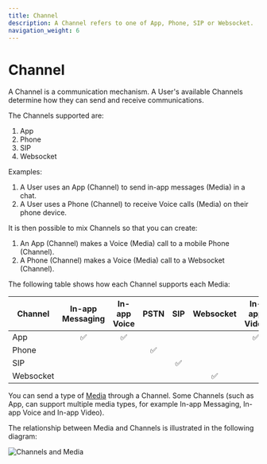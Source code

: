 ```yaml
---
title: Channel
description: A Channel refers to one of App, Phone, SIP or Websocket.
navigation_weight: 6
---
```


# Channel

A Channel is a communication mechanism. A User's available Channels determine how they can send and receive communications.

The Channels supported are:

1. App
2. Phone
3. SIP
4. Websocket

Examples:

1. A User uses an App (Channel) to send in-app messages (Media) in a chat.
2. A User uses a Phone (Channel) to receive Voice calls (Media) on their phone device.

It is then possible to mix Channels so that you can create:

1. An App (Channel) makes a Voice (Media) call to a mobile Phone (Channel).
2. A Phone (Channel) makes a Voice (Media) call to a Websocket (Channel).

The following table shows how each Channel supports each Media:

| Channel | In-app Messaging | In-app Voice | PSTN | SIP | Websocket | In-app Video |
| ----| :----: | :----: | :----: | :----: | :----: | :----: |
| App | ✅ | ✅ |   | | | ✅|
| Phone |  |  | ✅ | | | |
| SIP |  |  |  | ✅ |  | |
| Websocket |  |  |  | | ✅ | |

You can send a type of [Media](/conversation/concepts/media) through a Channel. Some Channels (such as App, can support multiple media types, for example In-app Messaging, In-app Voice and In-app Video). 

The relationship between Media and Channels is illustrated in the following diagram:

![Channels and Media](/images/conversation-api/channels-media.png)
